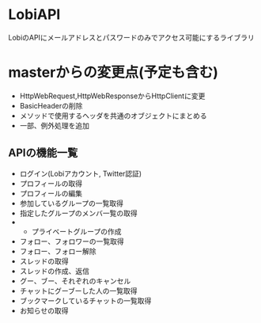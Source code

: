 # LobiAPI
LobiのAPIにメールアドレスとパスワードのみでアクセス可能にするライブラリ

# masterからの変更点(予定も含む)
- HttpWebRequest,HttpWebResponseからHttpClientに変更
- BasicHeaderの削除
- メソッドで使用するヘッダを共通のオブジェクトにまとめる
- 一部、例外処理を追加

## APIの機能一覧
- ログイン(Lobiアカウント, Twitter認証)
- プロフィールの取得
- プロフィールの編集
- 参加しているグループの一覧取得
- 指定したグループのメンバ一覧の取得
- - プライベートグループの作成
- フォロー、フォロワーの一覧取得
- フォロー、フォロー解除
- スレッドの取得
- スレッドの作成、返信
- グー、ブー、それぞれのキャンセル
- チャットにグーブーした人の一覧取得
- ブックマークしているチャットの一覧取得
- お知らせの取得
